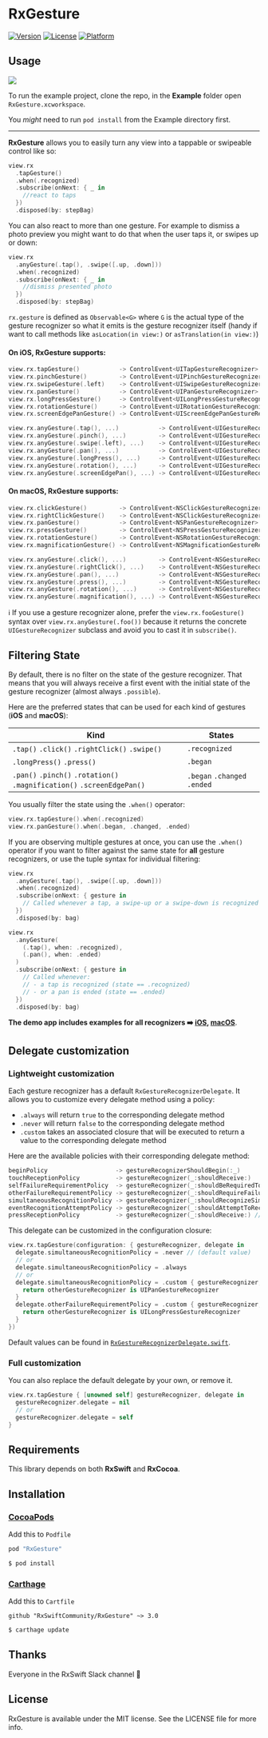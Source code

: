 # RxGesture

[![Version](https://img.shields.io/cocoapods/v/RxGesture.svg?style=flat)](http://cocoapods.org/pods/RxGesture)
[![License](https://img.shields.io/cocoapods/l/RxGesture.svg?style=flat)](http://cocoapods.org/pods/RxGesture)
[![Platform](https://img.shields.io/cocoapods/p/RxGesture.svg?style=flat)](http://cocoapods.org/pods/RxGesture)

## Usage

![](Pod/Assets/demo.gif)

To run the example project, clone the repo, in the __Example__ folder open `RxGesture.xcworkspace`.

You _might_ need to run `pod install` from the Example directory first.

---

__RxGesture__ allows you to easily turn any view into a tappable or swipeable control like so:

```swift
view.rx
  .tapGesture()
  .when(.recognized)
  .subscribe(onNext: { _ in
    //react to taps
  })
  .disposed(by: stepBag)
```

You can also react to more than one  gesture. For example to dismiss a photo preview you might want to do that when the user taps it, or swipes up or down:

```swift
view.rx
  .anyGesture(.tap(), .swipe([.up, .down]))
  .when(.recognized)
  .subscribe(onNext: { _ in
    //dismiss presented photo
  })
  .disposed(by: stepBag)
```

`rx.gesture` is defined as `Observable<G>` where `G` is the actual type of the gesture recognizer so what it emits is the gesture recognizer itself (handy if want to call methods like `asLocation(in view:)` or `asTranslation(in view:)`)


#### On iOS, RxGesture supports:

```swift
view.rx.tapGesture()           -> ControlEvent<UITapGestureRecognizer>
view.rx.pinchGesture()         -> ControlEvent<UIPinchGestureRecognizer>
view.rx.swipeGesture(.left)    -> ControlEvent<UISwipeGestureRecognizer>
view.rx.panGesture()           -> ControlEvent<UIPanGestureRecognizer>
view.rx.longPressGesture()     -> ControlEvent<UILongPressGestureRecognizer>
view.rx.rotationGesture()      -> ControlEvent<UIRotationGestureRecognizer>
view.rx.screenEdgePanGesture() -> ControlEvent<UIScreenEdgePanGestureRecognizer>

view.rx.anyGesture(.tap(), ...)           -> ControlEvent<UIGestureRecognizer>
view.rx.anyGesture(.pinch(), ...)         -> ControlEvent<UIGestureRecognizer>
view.rx.anyGesture(.swipe(.left), ...)    -> ControlEvent<UIGestureRecognizer>
view.rx.anyGesture(.pan(), ...)           -> ControlEvent<UIGestureRecognizer>
view.rx.anyGesture(.longPress(), ...)     -> ControlEvent<UIGestureRecognizer>
view.rx.anyGesture(.rotation(), ...)      -> ControlEvent<UIGestureRecognizer>
view.rx.anyGesture(.screenEdgePan(), ...) -> ControlEvent<UIGestureRecognizer>
```

#### On macOS, RxGesture supports:

```swift
view.rx.clickGesture()         -> ControlEvent<NSClickGestureRecognizer>
view.rx.rightClickGesture()    -> ControlEvent<NSClickGestureRecognizer>
view.rx.panGesture()           -> ControlEvent<NSPanGestureRecognizer>
view.rx.pressGesture()         -> ControlEvent<NSPressGestureRecognizer>
view.rx.rotationGesture()      -> ControlEvent<NSRotationGestureRecognizer>
view.rx.magnificationGesture() -> ControlEvent<NSMagnificationGestureRecognizer>

view.rx.anyGesture(.click(), ...)         -> ControlEvent<NSGestureRecognizer>
view.rx.anyGesture(.rightClick(), ...)    -> ControlEvent<NSGestureRecognizer>
view.rx.anyGesture(.pan(), ...)           -> ControlEvent<NSGestureRecognizer>
view.rx.anyGesture(.press(), ...)         -> ControlEvent<NSGestureRecognizer>
view.rx.anyGesture(.rotation(), ...)      -> ControlEvent<NSGestureRecognizer>
view.rx.anyGesture(.magnification(), ...) -> ControlEvent<NSGestureRecognizer>
```


ℹ️ If you use a gesture recognizer alone, prefer the `view.rx.fooGesture()` syntax over `view.rx.anyGesture(.foo())` because it returns the concrete `UIGestureRecognizer` subclass and avoid you to cast it in `subscribe()`.


## Filtering State

By default, there is no filter on the state of the gesture recognizer. That means that you will always receive a first event with the initial state of the gesture recognizer (almost always `.possible`).

Here are the preferred states that can be used for each kind of gestures (__iOS__ and __macOS__):

Kind | States
---|---
`.tap()` `.click()` `.rightClick()` `.swipe()`| `.recognized`
`.longPress()` `.press()` | `.began`
`.pan()` `.pinch()` `.rotation()` `.magnification()` `.screenEdgePan()` | `.began` `.changed` `.ended`

You usually filter the state using the `.when()` operator:
```swift
view.rx.tapGesture().when(.recognized)
view.rx.panGesture().when(.began, .changed, .ended)
```

If you are observing multiple gestures at once, you can use the `.when()` operator if you want to filter against the same state for __all__ gesture recognizers, or use the tuple syntax for individual filtering:

```swift
view.rx
  .anyGesture(.tap(), .swipe([.up, .down]))
  .when(.recognized)
  .subscribe(onNext: { gesture in
    // Called whenever a tap, a swipe-up or a swipe-down is recognized (state == .recognized)
  })
  .disposed(by: bag)

view.rx
  .anyGesture(
    (.tap(), when: .recognized),
    (.pan(), when: .ended)
  )
  .subscribe(onNext: { gesture in
    // Called whenever:
    // - a tap is recognized (state == .recognized)
    // - or a pan is ended (state == .ended)
  })
  .disposed(by: bag)
```


__The demo app includes examples for all recognizers ➡️ [iOS](Example/RxGesture/ViewController.swift), [macOS](Example/RxGesture-OSX/ViewController.swift)__.

## Delegate customization
### Lightweight customization
Each gesture recognizer has a default `RxGestureRecognizerDelegate`. It allows you to customize every delegate method using a policy:
- `.always` will return `true` to the corresponding delegate method
- `.never` will return `false` to the corresponding delegate method
- `.custom` takes an associated closure that will be executed to return a value to the corresponding delegate method

Here are the available policies with their corresponding delegate method:
```swift
beginPolicy                   -> gestureRecognizerShouldBegin(:_)
touchReceptionPolicy          -> gestureRecognizer(_:shouldReceive:)
selfFailureRequirementPolicy  -> gestureRecognizer(_:shouldBeRequiredToFailBy:)
otherFailureRequirementPolicy -> gestureRecognizer(_:shouldRequireFailureOf:)
simultaneousRecognitionPolicy -> gestureRecognizer(_:shouldRecognizeSimultaneouslyWith:)
eventRecognitionAttemptPolicy -> gestureRecognizer(_:shouldAttemptToRecognizeWith:) // macOS only
pressReceptionPolicy          -> gestureRecognizer(_:shouldReceive:) // iOS only
```

This delegate can be customized in the configuration closure:
```swift
view.rx.tapGesture(configuration: { gestureRecognizer, delegate in
  delegate.simultaneousRecognitionPolicy = .never // (default value)
  // or
  delegate.simultaneousRecognitionPolicy = .always
  // or
  delegate.simultaneousRecognitionPolicy = .custom { gestureRecognizer, otherGestureRecognizer in
    return otherGestureRecognizer is UIPanGestureRecognizer
  }
  delegate.otherFailureRequirementPolicy = .custom { gestureRecognizer, otherGestureRecognizer in
    return otherGestureRecognizer is UILongPressGestureRecognizer
  }
})
```

Default values can be found in [`RxGestureRecognizerDelegate.swift`](Pod/Classes/RxGestureRecognizerDelegate.swift#L56).

### Full customization
You can also replace the default delegate by your own, or remove it.
```swift
view.rx.tapGesture { [unowned self] gestureRecognizer, delegate in
  gestureRecognizer.delegate = nil
  // or
  gestureRecognizer.delegate = self
}
```

## Requirements

This library depends on both __RxSwift__ and __RxCocoa__.


## Installation

### [CocoaPods](https://guides.cocoapods.org/using/using-cocoapods.html)

Add this to `Podfile`

```swift
pod "RxGesture"
```

```bash
$ pod install
```

### [Carthage](https://github.com/Carthage/Carthage)

Add this to `Cartfile`

```
github "RxSwiftCommunity/RxGesture" ~> 3.0
```

```bash
$ carthage update
```

## Thanks

Everyone in the RxSwift Slack channel 💯

## License

RxGesture is available under the MIT license. See the LICENSE file for more info.
